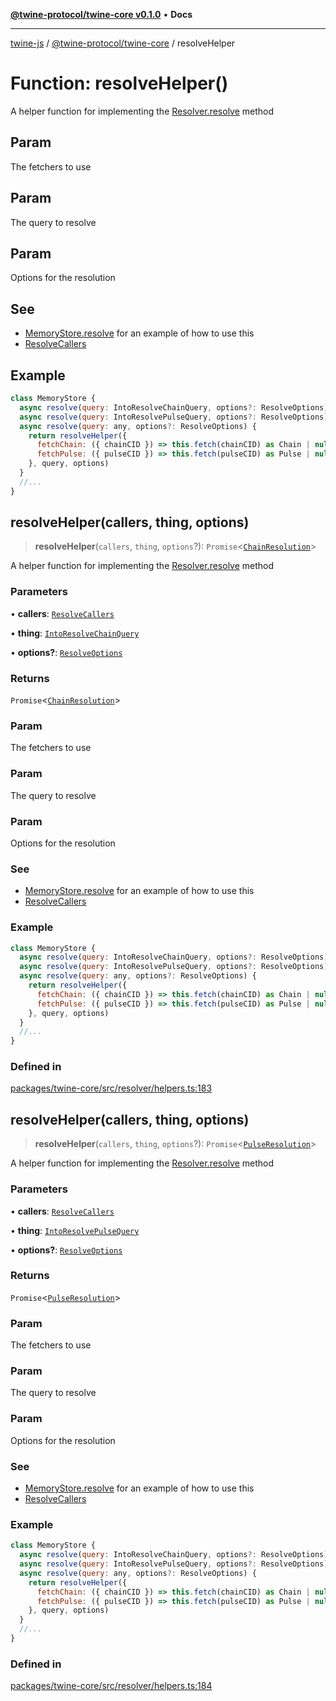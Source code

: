 [**@twine-protocol/twine-core v0.1.0**](../README.md) • **Docs**

***

[twine-js](../../../README.md) / [@twine-protocol/twine-core](../README.md) / resolveHelper

# Function: resolveHelper()

A helper function for implementing the [Resolver.resolve](../interfaces/Resolver.md#resolve) method

## Param

The fetchers to use

## Param

The query to resolve

## Param

Options for the resolution

## See

 - [MemoryStore.resolve](../classes/MemoryStore.md#resolve) for an example of how to use this
 - [ResolveCallers](../type-aliases/ResolveCallers.md)

## Example

```js
class MemoryStore {
  async resolve(query: IntoResolveChainQuery, options?: ResolveOptions): Promise<ChainResolution>
  async resolve(query: IntoResolvePulseQuery, options?: ResolveOptions): Promise<PulseResolution>
  async resolve(query: any, options?: ResolveOptions) {
    return resolveHelper({
      fetchChain: ({ chainCID }) => this.fetch(chainCID) as Chain | null,
      fetchPulse: ({ pulseCID }) => this.fetch(pulseCID) as Pulse | null
    }, query, options)
  }
  //...
}
```

## resolveHelper(callers, thing, options)

> **resolveHelper**(`callers`, `thing`, `options`?): `Promise`\<[`ChainResolution`](../type-aliases/ChainResolution.md)\>

A helper function for implementing the [Resolver.resolve](../interfaces/Resolver.md#resolve) method

### Parameters

• **callers**: [`ResolveCallers`](../type-aliases/ResolveCallers.md)

• **thing**: [`IntoResolveChainQuery`](../type-aliases/IntoResolveChainQuery.md)

• **options?**: [`ResolveOptions`](../type-aliases/ResolveOptions.md)

### Returns

`Promise`\<[`ChainResolution`](../type-aliases/ChainResolution.md)\>

### Param

The fetchers to use

### Param

The query to resolve

### Param

Options for the resolution

### See

 - [MemoryStore.resolve](../classes/MemoryStore.md#resolve) for an example of how to use this
 - [ResolveCallers](../type-aliases/ResolveCallers.md)

### Example

```js
class MemoryStore {
  async resolve(query: IntoResolveChainQuery, options?: ResolveOptions): Promise<ChainResolution>
  async resolve(query: IntoResolvePulseQuery, options?: ResolveOptions): Promise<PulseResolution>
  async resolve(query: any, options?: ResolveOptions) {
    return resolveHelper({
      fetchChain: ({ chainCID }) => this.fetch(chainCID) as Chain | null,
      fetchPulse: ({ pulseCID }) => this.fetch(pulseCID) as Pulse | null
    }, query, options)
  }
  //...
}
```

### Defined in

[packages/twine-core/src/resolver/helpers.ts:183](https://github.com/twine-protocol/twine-js/blob/bc5370ff2573a6e5e5c7a912acc672967ce4c5db/packages/twine-core/src/resolver/helpers.ts#L183)

## resolveHelper(callers, thing, options)

> **resolveHelper**(`callers`, `thing`, `options`?): `Promise`\<[`PulseResolution`](../type-aliases/PulseResolution.md)\>

A helper function for implementing the [Resolver.resolve](../interfaces/Resolver.md#resolve) method

### Parameters

• **callers**: [`ResolveCallers`](../type-aliases/ResolveCallers.md)

• **thing**: [`IntoResolvePulseQuery`](../type-aliases/IntoResolvePulseQuery.md)

• **options?**: [`ResolveOptions`](../type-aliases/ResolveOptions.md)

### Returns

`Promise`\<[`PulseResolution`](../type-aliases/PulseResolution.md)\>

### Param

The fetchers to use

### Param

The query to resolve

### Param

Options for the resolution

### See

 - [MemoryStore.resolve](../classes/MemoryStore.md#resolve) for an example of how to use this
 - [ResolveCallers](../type-aliases/ResolveCallers.md)

### Example

```js
class MemoryStore {
  async resolve(query: IntoResolveChainQuery, options?: ResolveOptions): Promise<ChainResolution>
  async resolve(query: IntoResolvePulseQuery, options?: ResolveOptions): Promise<PulseResolution>
  async resolve(query: any, options?: ResolveOptions) {
    return resolveHelper({
      fetchChain: ({ chainCID }) => this.fetch(chainCID) as Chain | null,
      fetchPulse: ({ pulseCID }) => this.fetch(pulseCID) as Pulse | null
    }, query, options)
  }
  //...
}
```

### Defined in

[packages/twine-core/src/resolver/helpers.ts:184](https://github.com/twine-protocol/twine-js/blob/bc5370ff2573a6e5e5c7a912acc672967ce4c5db/packages/twine-core/src/resolver/helpers.ts#L184)
